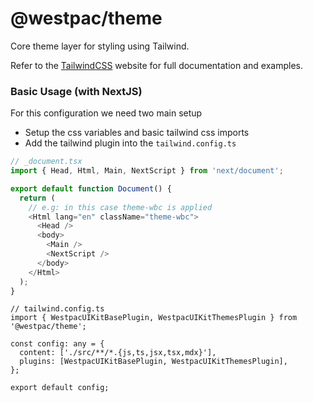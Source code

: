 # @westpac/theme

Core theme layer for styling using Tailwind.

Refer to the [TailwindCSS](https://tailwindcss.com/) website for full documentation and examples.

### Basic Usage (with NextJS)

For this configuration we need two main setup

- Setup the css variables and basic tailwind css imports
- Add the tailwind plugin into the `tailwind.config.ts`

```ts
// _document.tsx
import { Head, Html, Main, NextScript } from 'next/document';

export default function Document() {
  return (
    // e.g: in this case theme-wbc is applied
    <Html lang="en" className="theme-wbc">
      <Head />
      <body>
        <Main />
        <NextScript />
      </body>
    </Html>
  );
}
```

```tsx
// tailwind.config.ts
import { WestpacUIKitBasePlugin, WestpacUIKitThemesPlugin } from '@westpac/theme';

const config: any = {
  content: ['./src/**/*.{js,ts,jsx,tsx,mdx}'],
  plugins: [WestpacUIKitBasePlugin, WestpacUIKitThemesPlugin],
};

export default config;
```
